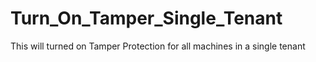 # Turn_On_Tamper_Single_Tenant
This will turned on Tamper Protection for all machines in a single tenant
